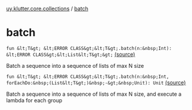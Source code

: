 [uy.klutter.core.collections](index.md) / [batch](.)


# batch
`fun &lt;T&gt; &lt;ERROR CLASS&gt;&lt;T&gt;.batch(n:&nbsp;Int): &lt;ERROR CLASS&gt;&lt;List&lt;T&gt;&gt;` [(source)](https://github.com/kohesive/klutter/blob/master/core-jdk6/src/main/kotlin/uy/klutter/core/common/CollectionsBatching.kt#L7)

Batch a sequence into a sequence of lists of max N size


`fun &lt;T&gt; &lt;ERROR CLASS&gt;&lt;T&gt;.batch(n:&nbsp;Int, forEachDo:&nbsp;(List&lt;T&gt;)&nbsp;-&gt;&nbsp;Unit): Unit` [(source)](https://github.com/kohesive/klutter/blob/master/core-jdk6/src/main/kotlin/uy/klutter/core/common/CollectionsBatching.kt#L21)

Batch a sequence into a sequence of lists of max N size, and execute a lambda for each group


